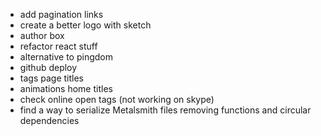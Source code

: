 * add pagination links
* create a better logo with sketch
* author box
* refactor react stuff
* alternative to pingdom
* github deploy
* tags page titles
* animations home titles
* check online open tags (not working on skype)
* find a way to serialize Metalsmith files removing functions and circular dependencies
